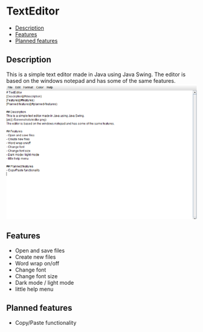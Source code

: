 # TextEditor
- [Description](#description) 
- [Features](#features) 
- [Planned features](#planned-features)

## Description
This is a simple text editor made in Java using Java Swing.
The editor is based on the windows notepad and has some of the same features.
![pic](./Screenshots/editor.png)

## Features
- Open and save files
- Create new files
- Word wrap on/off
- Change font
- Change font size
- Dark mode / light mode
- little help menu

## Planned features
- Copy/Paste functionality
